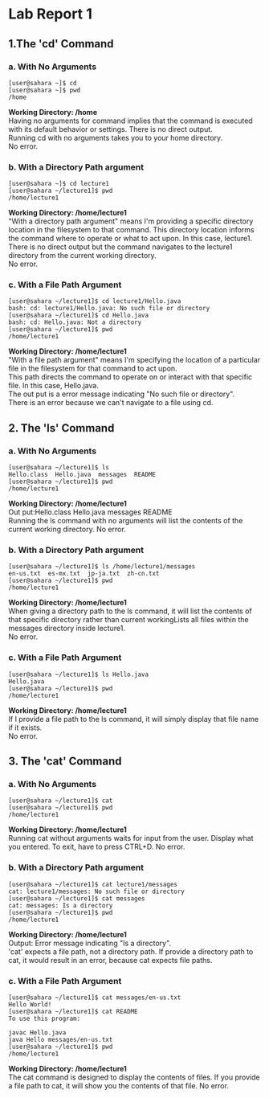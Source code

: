 # Lab Report 1
## 1.The 'cd' Command
### a. With No Arguments
```
[user@sahara ~]$ cd
[user@sahara ~]$ pwd
/home
```
**Working Directory: /home**  
Having no arguments for command implies that the command is executed with its default behavior or settings.
There is no direct output.  
Running cd with no arguments takes you to your home directory.   
No error.  


### b. With a Directory Path argument
```
[user@sahara ~]$ cd lecture1
[user@sahara ~/lecture1]$ pwd
/home/lecture1
```
**Working Directory: /home/lecture1**  
"With a directory path argument" means I'm providing a specific directory location in the filesystem to that command. This directory location informs the command where to operate or what to act upon. In this case, lecture1.  
There is no direct output but the command navigates to the lecture1 directory from the current working directory.  
No error.  


### c. With a File Path Argument
```
[user@sahara ~/lecture1]$ cd lecture1/Hello.java
bash: cd: lecture1/Hello.java: No such file or directory
[user@sahara ~/lecture1]$ cd Hello.java
bash: cd: Hello.java: Not a directory
[user@sahara ~/lecture1]$ pwd
/home/lecture1
```
**Working Directory: /home/lecture1**  
"With a file path argument" means I'm specifying the location of a particular file in the filesystem for that command to act upon.  
This path directs the command to operate on or interact with that specific file. In this case, Hello.java.  
The out put is a error message indicating "No such file or directory".  
There is an error because we can't navigate to a file using cd.  


## 2. The 'ls' Command
### a. With No Arguments
```
[user@sahara ~/lecture1]$ ls
Hello.class  Hello.java  messages  README
[user@sahara ~/lecture1]$ pwd
/home/lecture1
```
**Working Directory: /home/lecture1**  
Out put:Hello.class  Hello.java  messages  README  
Running the ls command with no arguments will list the contents of the current working directory. 
No error.  

### b. With a Directory Path argument
```
[user@sahara ~/lecture1]$ ls /home/lecture1/messages
en-us.txt  es-mx.txt  jp-ja.txt  zh-cn.txt
[user@sahara ~/lecture1]$ pwd
/home/lecture1
```
**Working Directory: /home/lecture1**  
When giving a directory path to the ls command, it will list the contents of that specific directory rather than current workingLists all files within the messages directory inside lecture1.  
No error. 

### c. With a File Path Argument
```
[user@sahara ~/lecture1]$ ls Hello.java
Hello.java
[user@sahara ~/lecture1]$ pwd
/home/lecture1
```
**Working Directory: /home/lecture1**  
If I provide a file path to the ls command, it will simply display that file name if it exists.  
No error.  

## 3. The 'cat' Command
### a. With No Arguments
```
[user@sahara ~/lecture1]$ cat
[user@sahara ~/lecture1]$ pwd
/home/lecture1
```
**Working Directory: /home/lecture1**  
Running cat without arguments waits for input from the user. Display what you entered. To exit, have to press CTRL+D. 
No error.

### b. With a Directory Path argument
```
[user@sahara ~/lecture1]$ cat lecture1/messages
cat: lecture1/messages: No such file or directory
[user@sahara ~/lecture1]$ cat messages
cat: messages: Is a directory
[user@sahara ~/lecture1]$ pwd
/home/lecture1
```
**Working Directory: /home/lecture1**  
Output: Error message indicating "Is a directory".  
'cat' expects a file path, not a directory path.
If provide a directory path to cat, it would result in an error, because cat expects file paths.

### c. With a File Path Argument
```
[user@sahara ~/lecture1]$ cat messages/en-us.txt
Hello World!
[user@sahara ~/lecture1]$ cat README
To use this program:

javac Hello.java
java Hello messages/en-us.txt
[user@sahara ~/lecture1]$ pwd
/home/lecture1
```
**Working Directory: /home/lecture1**  
The cat command is designed to display the contents of files. If you provide a file path to cat, it will show you the contents of that file. 
No error.  









